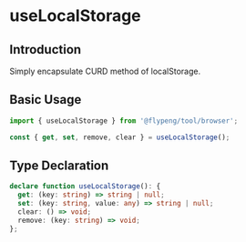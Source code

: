 # useLocalStorage

## Introduction

Simply encapsulate CURD method of localStorage.

## Basic Usage

```ts
import { useLocalStorage } from '@flypeng/tool/browser';

const { get, set, remove, clear } = useLocalStorage();
```

## Type Declaration

```ts
declare function useLocalStorage(): {
  get: (key: string) => string | null;
  set: (key: string, value: any) => string | null;
  clear: () => void;
  remove: (key: string) => void;
};
```
